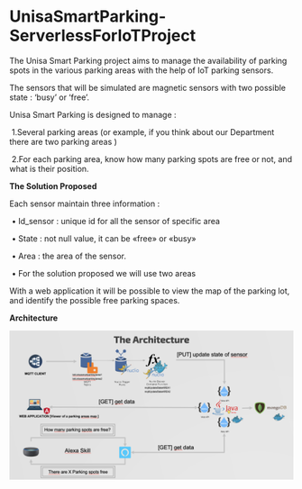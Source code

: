 # UnisaSmartParking-ServerlessForIoTProject

The Unisa Smart Parking project aims to manage the availability of parking spots in the various parking areas with the help of IoT parking sensors.

The sensors that will be simulated are magnetic sensors with two possible state : ‘busy’ or ‘free’. 

Unisa Smart Parking is designed to manage : 

​	1.Several parking areas (or example, if you think about our Department there are two parking areas )

​	2.For each parking area, know how many parking spots are free or not, and what is their position.

**The Solution Proposed**

Each sensor maintain three information : 

​	• Id_sensor : unique id for all the sensor of specific area

​	• State : not null value, it can be «free» or «busy»

​	• Area : the area of the sensor. 

​    • For the solution proposed we will use two areas 

With a web application it will be possible to view the map of the parking lot, and identify the possible free parking spaces.

**Architecture**

![architecture](architecture.png)
